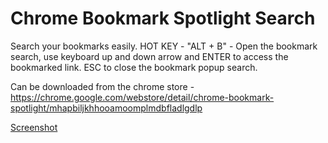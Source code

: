 # Chrome Bookmark Spotlight Search

Search your bookmarks easily.
HOT KEY - "ALT + B" - Open the bookmark search, use keyboard up and down arrow and ENTER to access the bookmarked link. ESC to close the bookmark popup search.

Can be downloaded from the chrome store - https://chrome.google.com/webstore/detail/chrome-bookmark-spotlight/mhapbiljkhhooamoomplmdbfladlgdlp

[Screenshot](/unnamed.png)
